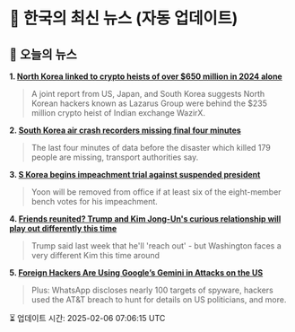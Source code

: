 # 📢 한국의 최신 뉴스 (자동 업데이트)

## 📰 오늘의 뉴스
**1. [North Korea linked to crypto heists of over $650 million in 2024 alone](https://www.theverge.com/2025/1/14/24343762/north-korea-crypto-stolen-wazirx-lazarus-group)**
> A joint report from US, Japan, and South Korea suggests North Korean hackers known as Lazarus Group were behind the $235 million crypto heist of Indian exchange WazirX.

**2. [South Korea air crash recorders missing final four minutes](https://www.bbc.com/news/articles/cjr8dwd1rdno)**
> The last four minutes of data before the disaster which killed 179 people are missing, transport authorities say.

**3. [S Korea begins impeachment trial against suspended president](https://www.bbc.com/news/articles/cq5g2j8zy95o)**
> Yoon will be removed from office if at least six of the eight-member bench votes for his impeachment.

**4. [Friends reunited? Trump and Kim Jong-Un's curious relationship will play out differently this time](https://www.bbc.com/news/articles/cd7d2g19q00o)**
> Trump said last week that he'll 'reach out' - but Washington faces a very different Kim this time around

**5. [Foreign Hackers Are Using Google’s Gemini in Attacks on the US](https://www.wired.com/story/hackers-google-gemini-us-cyberattacks/)**
> Plus: WhatsApp discloses nearly 100 targets of spyware, hackers used the AT&T breach to hunt for details on US politicians, and more.


⏳ 업데이트 시간: 2025-02-06 07:06:15 UTC
